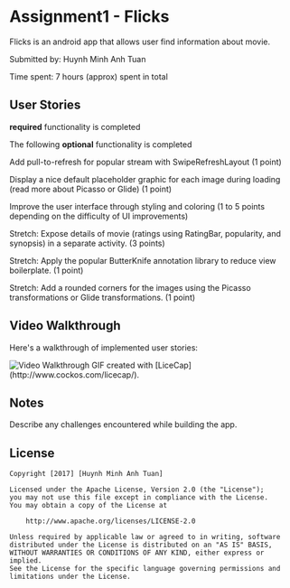 # Assignment1 - Flicks

Flicks is an android app that allows user find information about movie.

Submitted by: Huynh Minh Anh Tuan

Time spent: 7 hours (approx) spent in total

## User Stories

**required** functionality is completed

The following **optional** functionality is completed

Add pull-to-refresh for popular stream with SwipeRefreshLayout (1 point)

Display a nice default placeholder graphic for each image during loading (read more about Picasso or Glide) (1 point)

Improve the user interface through styling and coloring (1 to 5 points depending on the difficulty of UI improvements)

Stretch: Expose details of movie (ratings using RatingBar, popularity, and synopsis) in a separate activity. (3 points)

Stretch: Apply the popular ButterKnife annotation library to reduce view boilerplate. (1 point)

Stretch: Add a rounded corners for the images using the Picasso transformations or Glide transformations. (1 point)
## Video Walkthrough 

Here's a walkthrough of implemented user stories:

<img src='http://i.imgur.com/zlZU7Vy.gif' title='Video Walkthrough' width='' alt='Video Walkthrough' />
GIF created with [LiceCap](http://www.cockos.com/licecap/).

## Notes

Describe any challenges encountered while building the app.

## License

    Copyright [2017] [Huynh Minh Anh Tuan]

    Licensed under the Apache License, Version 2.0 (the "License");
    you may not use this file except in compliance with the License.
    You may obtain a copy of the License at

        http://www.apache.org/licenses/LICENSE-2.0

    Unless required by applicable law or agreed to in writing, software
    distributed under the License is distributed on an "AS IS" BASIS,
    WITHOUT WARRANTIES OR CONDITIONS OF ANY KIND, either express or implied.
    See the License for the specific language governing permissions and
    limitations under the License.